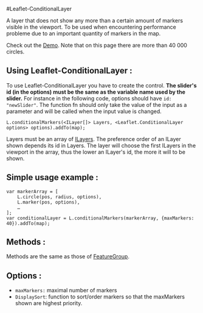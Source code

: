 #Leaflet-ConditionalLayer

A layer that does not show any more than a certain amount of markers visible in the viewport. To be used when encountering performance probleme due to an important quantity of markers in the map.

Check out the [Demo](http://eclipse1979.github.io/Leaflet.ConditionalLayer/example/leaflet-conditionalLayer2.html). Note that on this page there are more than 40 000 circles.

## Using Leaflet-ConditionalLayer :

To use Leaflet-ConditionalLayer you have to create the control. **The slider's id (in the options) must be the same as the variable name used by the slider.** For instance in the following code, options should have `id: "newSlider"`. The function fn should only take the value of the input as a parameter and will be called when the input value is changed.

    L.conditionalMarkers(<ILayer[]> Layers, <Leaflet.ConditionalLayer options> options).addTo(map);
    
Layers must be an array of [ILayers](http://leafletjs.com/reference.html#ilayer).
The preference order of an ILayer shown depends its id in Layers. The layer will choose the first ILayers in the viewport in the array, thus the lower an ILayer's id, the more it will to be shown.

## Simple usage example :

    var markerArray = [
    	L.circle(pos, radius, options),
    	L.marker(pos, options),
    	…
    ];
    var conditionalLayer = L.conditionalMarkers(markerArray, {maxMarkers: 40}).addTo(map);

## Methods :

Methods are the same as those of [FeatureGroup](http://leafletjs.com/reference.html#featuregroup).

## Options :
* `maxMarkers:` maximal number of markers
* `DisplaySort`: function to sort/order markers so that the maxMarkers shown are highest priority.


